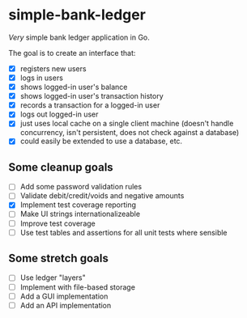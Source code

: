# simple-bank-ledger

*Very* simple bank ledger application in Go.

The goal is to create an interface that:

- [x] registers new users
- [x] logs in users
- [x] shows logged-in user's balance
- [x] shows logged-in user's transaction history
- [x] records a transaction for a logged-in user
- [x] logs out logged-in user
- [x] just uses local cache on a single client machine (doesn't handle concurrency, isn't persistent, does not check against a database)
- [x] could easily be extended to use a database, etc.

## Some cleanup goals

- [ ] Add some password validation rules
- [ ] Validate debit/credit/voids and negative amounts
- [x] Implement test coverage reporting
- [ ] Make UI strings internationalizeable
- [ ] Improve test coverage
- [ ] Use test tables and assertions for all unit tests where sensible

## Some stretch goals

- [ ] Use ledger "layers"
- [ ] Implement with file-based storage
- [ ] Add a GUI implementation
- [ ] Add an API implementation
